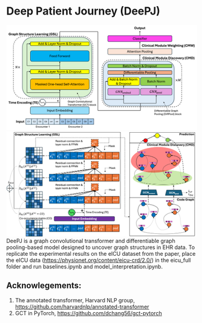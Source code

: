 # Deep Patient Journey (DeePJ) 
![DeePJ Architecture](Architecture.png)
![DeePJ Architecture](workflow.png)
DeePJ is a graph convolutional transformer and differentiable graph pooling-based model designed to uncover graph structures in EHR data. To replicate the experimental results on the eICU dataset from the paper, place the eICU data (https://physionet.org/content/eicu-crd/2.0/) in the eicu_full folder and run baselines.ipynb and model_interpretation.ipynb.

## Acknowlegements:
1. The annotated transformer, Harvard NLP group, https://github.com/harvardnlp/annotated-transformer
2. GCT in PyTorch, https://github.com/dchang56/gct-pytorch
